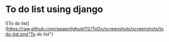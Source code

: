 # To do list using django

![To do list](https://raw.github.com/swapnilghule112/ToDo/screenshots/screenshots/todo-list.png"To do list")
